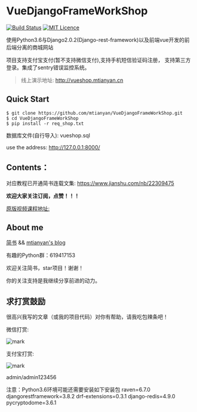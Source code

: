 # VueDjangoFrameWorkShop

[![Build Status](https://travis-ci.org/mtianyan/hexoBlog-Github.svg?branch=master)](https://travis-ci.org/mtianyan/hexoBlog-Github)
[![MIT Licence](https://badges.frapsoft.com/os/mit/mit.svg?v=103)](https://opensource.org/licenses/mit-license.php)

使用Python3.6与Django2.0.2(Django-rest-framework)以及前端vue开发的前后端分离的商城网站

项目支持支付宝支付(暂不支持微信支付),支持手机短信验证码注册， 支持第三方登录。集成了sentry错误监控系统。

>线上演示地址: http://vueshop.mtianyan.cn

## Quick Start

```
$ git clone https://github.com/mtianyan/VueDjangoFrameWorkShop.git
$ cd VueDjangoFrameWorkShop
$ pip install -r req_shop.txt
```

数据库文件(自行导入): vueshop.sql

use the address: http://127.0.0.1:8000/

## Contents：

对应教程已开通简书连载文集: https://www.jianshu.com/nb/22309475

**欢迎大家关注订阅，点赞！！！**

[原版视频课程地址:](https://coding.imooc.com/learn/list/131.html)

## About me

[简书](https://www.jianshu.com/u/db9a7a0daa1f) && [mtianyan's blog](http://blog.mtianyan.cn/)

有趣的Python群：619417153

欢迎关注简书，star项目！谢谢！

你的关注支持是我继续分享前进的动力。

## 求打赏鼓励

很高兴我写的文章（或我的项目代码）对你有帮助，请我吃包辣条吧！

微信打赏:

![mark](http://myphoto.mtianyan.cn/blog/180302/i52eHgilfD.png?imageslim)

支付宝打赏:

![mark](http://myphoto.mtianyan.cn/blog/180302/gDlBGemI60.jpg?imageslim)





admin/admin123456





注意：Python3.6环境可能还需要安装如下安装包
raven=6.7.0
djangorestframework=3.8.2
drf-extensions=0.3.1
django-redis=4.9.0
pycryptodome=3.6.1